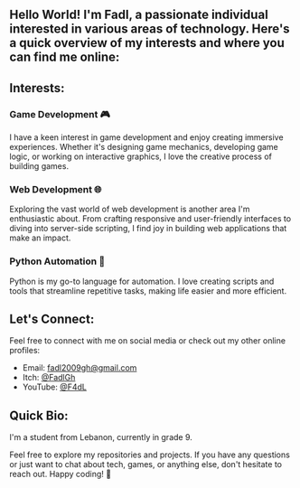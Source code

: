 
## Hello World! I'm Fadl, a passionate individual interested in various areas of technology. Here's a quick overview of my interests and where you can find me online:

## Interests:

### Game Development 🎮
I have a keen interest in game development and enjoy creating immersive experiences. Whether it's designing game mechanics, developing game logic, or working on interactive graphics, I love the creative process of building games.

### Web Development 🌐
Exploring the vast world of web development is another area I'm enthusiastic about. From crafting responsive and user-friendly interfaces to diving into server-side scripting, I find joy in building web applications that make an impact.

### Python Automation 🐍
Python is my go-to language for automation. I love creating scripts and tools that streamline repetitive tasks, making life easier and more efficient.

## Let's Connect:

Feel free to connect with me on social media or check out my other online profiles:

- Email: fadl2009gh@gmail.com
- Itch: [@FadlGh](https://fadlgh.itch.io)
- YouTube: [@F4dL](https://www.youtube.com/@fadl2009gh/featured)

## Quick Bio:

I'm a student from Lebanon, currently in grade 9.

Feel free to explore my repositories and projects. If you have any questions or just want to chat about tech, games, or anything else, don't hesitate to reach out. Happy coding! 🚀
